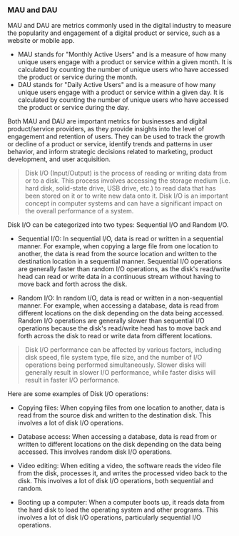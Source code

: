 ### MAU and DAU
MAU and DAU are metrics commonly used in the digital industry to measure the popularity and engagement of a digital product or service, such as a website or mobile app.

* MAU stands for "Monthly Active Users" and is a measure of how many unique users engage with a product or service within a given month. It is calculated by counting the number of unique users who have accessed the product or service during the month.
* DAU stands for "Daily Active Users" and is a measure of how many unique users engage with a product or service within a given day. It is calculated by counting the number of unique users who have accessed the product or service during the day.

Both MAU and DAU are important metrics for businesses and digital product/service providers, as they provide insights into the level of engagement and retention of users. They can be used to track the growth or decline of a product or service, identify trends and patterns in user behavior, and inform strategic decisions related to marketing, product development, and user acquisition.


> Disk I/O (Input/Output) is the process of reading or writing data from or to a disk. This process involves accessing the storage medium (i.e. hard disk, solid-state drive, USB drive, etc.) to read data that has been stored on it or to write new data onto it. Disk I/O is an important concept in computer systems and can have a significant impact on the overall performance of a system.

Disk I/O can be categorized into two types: Sequential I/O and Random I/O.

* Sequential I/O: In sequential I/O, data is read or written in a sequential manner. For example, when copying a large file from one location to another, the data is read from the source location and written to the destination location in a sequential manner. Sequential I/O operations are generally faster than random I/O operations, as the disk's read/write head can read or write data in a continuous stream without having to move back and forth across the disk.

* Random I/O: In random I/O, data is read or written in a non-sequential manner. For example, when accessing a database, data is read from different locations on the disk depending on the data being accessed. Random I/O operations are generally slower than sequential I/O operations because the disk's read/write head has to move back and forth across the disk to read or write data from different locations.

> Disk I/O performance can be affected by various factors, including disk speed, file system type, file size, and the number of I/O operations being performed simultaneously. Slower disks will generally result in slower I/O performance, while faster disks will result in faster I/O performance.

Here are some examples of Disk I/O operations:

* Copying files: When copying files from one location to another, data is read from the source disk and written to the destination disk. This involves a lot of disk I/O operations.

* Database access: When accessing a database, data is read from or written to different locations on the disk depending on the data being accessed. This involves random disk I/O operations.

* Video editing: When editing a video, the software reads the video file from the disk, processes it, and writes the processed video back to the disk. This involves a lot of disk I/O operations, both sequential and random.

* Booting up a computer: When a computer boots up, it reads data from the hard disk to load the operating system and other programs. This involves a lot of disk I/O operations, particularly sequential I/O operations.


